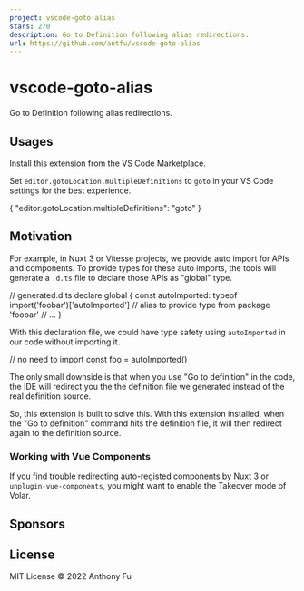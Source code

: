 ```yaml
---
project: vscode-goto-alias
stars: 270
description: Go to Definition following alias redirections.
url: https://github.com/antfu/vscode-goto-alias
---
```


vscode-goto-alias
=================

Go to Definition following alias redirections.

  

Usages
------

Install this extension from the VS Code Marketplace.

Set `editor.gotoLocation.multipleDefinitions` to `goto` in your VS Code settings for the best experience.

{
  "editor.gotoLocation.multipleDefinitions": "goto"
}

Motivation
----------

For example, in Nuxt 3 or Vitesse projects, we provide auto import for APIs and components. To provide types for these auto imports, the tools will generate a `.d.ts` file to declare those APIs as "global" type.

// generated.d.ts
declare global {
  const autoImported: typeof import('foobar')\['autoImported'\] // alias to provide type from package 'foobar'
  // ...
}

With this declaration file, we could have type safety using `autoImported` in our code without importing it.

// no need to import
const foo \= autoImported()

The only small downside is that when you use "Go to definition" in the code, the IDE will redirect you the the definition file we generated instead of the real definition source.

So, this extension is built to solve this. With this extension installed, when the "Go to definition" command hits the definition file, it will then redirect again to the definition source.

### Working with Vue Components

If you find trouble redirecting auto-registed components by Nuxt 3 or `unplugin-vue-components`, you might want to enable the Takeover mode of Volar.

Sponsors
--------

License
-------

MIT License © 2022 Anthony Fu
